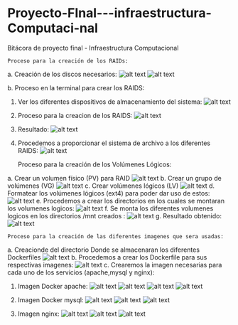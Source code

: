 # Proyecto-FInal---infraestructura-Computaci-nal
Bitácora de proyecto final - Infraestructura Computacional

    Proceso para la creación de los RAIDs:

a. Creación de los discos necesarios:
 ![alt text](image.png)
 ![alt text](image-1.png)

b. Proceso en la terminal para crear los RAIDS:
1. Ver los diferentes dispositivos de almacenamiento del sistema:
![alt text](image-2.png)
2. Proceso para la creacion de los RAIDS:
![alt text](image-3.png)
3. Resultado: 
![alt text](image-5.png)
4. Procedemos a proporcionar el sistema de archivo a los diferentes RAIDS: 
![alt text](image-6.png)




    Proceso para la creación de los Volúmenes Lógicos:

a. Crear un volumen físico (PV) para RAID
![alt text](image-7.png)
b. Crear un grupo de volúmenes (VG)
![alt text](image-8.png)
c. Crear volúmenes lógicos (LV)
![alt text](image-9.png)
d. Formatear los volúmenes lógicos (ext4) para poder dar uso de estos: 
![alt text](image-10.png)
e. Procedemos a crear los directorios en los cuales se montaran los volumenes logicos:
![alt text](image-11.png)
f. Se monta los diferentes volumenes logicos en los directorios /mnt creados : 
![alt text](image-12.png)
g. Resultado obtenido: 
![alt text](image-13.png)


    Proceso para la creación de las diferentes imagenes que sera usadas: 

a. Creacionde del directorio Donde se almacenaran los diferentes Dockerfiles
![alt text](image-14.png)
b. Procedemos a crear los Dockerfile para sus respectivas imagenes:
![alt text](image-15.png)
c. Crearemos la imagen necesarias para cada uno de los servicios (apache,mysql y nginx):
1. Imagen Docker apache: 
![alt text](image-17.png)
![alt text](image-22.png)
![alt text](image-20.png)
![alt text](image-21.png)
2. Imagen Docker mysql: 
![alt text](image-24.png)
![alt text](image-26.png)
![alt text](image-23.png)

3. Imagen nginx:
![alt text](image-27.png)
![alt text](image-28.png)
![alt text](image-29.png)









